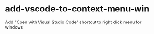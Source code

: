 # add-vscode-to-context-menu-win
Add "Open with Visual Studio Code" shortcut to right click menu for windows
